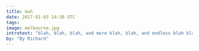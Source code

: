 ```yaml
---
title: muh
date: 2017-01-03 14:30 UTC
tags:
image: melbourne.jpg
introtext: "blah, blah, blah, and more blah, blah, and endless blah blah, blah, because blah, blah, blah goes on for ever and ever and ever."
by: "By Richard"
---
```


<style>
    .full-hero {
        background: url("/images/blog-images/melbourne.jpg");
        background-size: cover;
        }
</style>